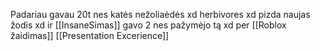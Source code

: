 Padariau gavau 20t nes katės nežoliaėdės xd herbivores xd pizda naujas žodis xd ir [[InsaneSimas]] gavo 2 nes pažymėjo tą xd per [[Roblox žaidimas]] [[Presentation Excerience]]